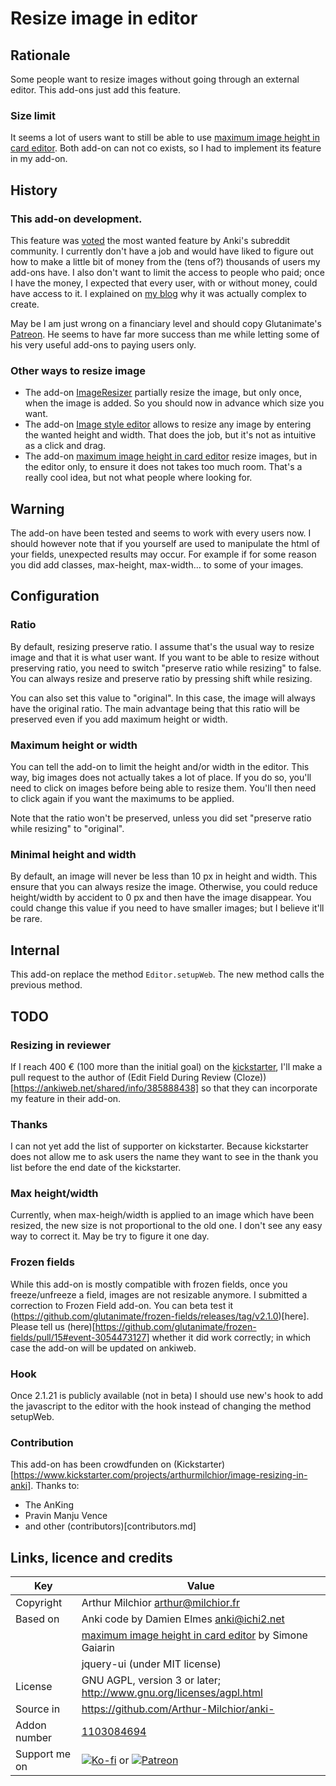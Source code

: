 # Resize image in editor
## Rationale
Some people want to resize images without going through an external
editor. This add-ons just add this feature.

### Size limit
It seems a lot of users want to still be able to use [maximum image height in card editor](https://ankiweb.net/shared/info/229181581). Both add-on can not co exists, so I had to implement its feature in my add-on. 

## History
### This add-on development.
This feature was [voted](https://www.reddit.com/r/Anki/comments/ex8h23/unofficial_feature_voting_system_february_2020/) the most wanted feature by Anki's subreddit community. I currently don't have a job and would have liked to figure out how to make a little bit of money from the (tens of?) thousands of users my add-ons have. I also don't want to limit the access to people who paid; once I have the money, I expected that every user, with or without money, could have access to it. I explained on [my blog](http://www.milchior.fr/blog_en/index.php/post/2020/02/17/How-hard-can-it-be-to-code-a-feature-to-let-users-resize-images-in-a-software) why it was actually complex to create.

May be I am just wrong on a financiary level and should copy Glutanimate's [Patreon](https://www.patreon.com/glutanimate). He seems to have far more success than me while letting some of his very useful add-ons to paying users only.

### Other ways to resize image
* The add-on
[ImageResizer](https://ankiweb.net/shared/info/1214357311) partially
resize the image, but only once, when the image is added. So you
should now in advance which size you want.
* The add-on [Image style editor](https://ankiweb.net/shared/info/1593969147) allows to resize any image by entering the wanted height and width. That does the job, but it's not as intuitive as a click and drag.
* The add-on [maximum image height in card editor](https://ankiweb.net/shared/info/229181581) resize images, but in the editor only, to ensure it does not takes too much room. That's a really cool idea, but not what people where looking for.

## Warning
The add-on have been tested and seems to work with every users now. I should however note that if you yourself are used to manipulate the html of your fields, unexpected results may occur. For example if for some reason you did add classes, max-height, max-width... to some of your images.

## Configuration
### Ratio
By default, resizing preserve ratio. I assume that's the usual way to
resize image and that it is what user want. If you want to be able to
resize without preserving ratio, you need to switch "preserve ratio
while resizing" to false. You can always resize and preserve ratio by
pressing shift while resizing. 

You can also set this value to "original". In this case, the image
will always have the original ratio. The main advantage being that
this ratio will be preserved even if you add maximum height or width.

### Maximum height or width
You can tell the add-on to limit the height and/or width in the
editor. This way, big images does not actually takes a lot of
place. If you do so, you'll need to click on images before being able
to resize them. You'll then need to click again if you want the
maximums to be applied.

Note that the ratio won't be preserved, unless you did set "preserve
ratio while resizing" to "original".

### Minimal height and width
By default, an image will never be less than 10 px in height and
width. This ensure that you can always resize the image. Otherwise,
you could reduce height/width by accident to 0 px and then have the
image disappear. You could change this value if you need to have
smaller images; but I believe it'll be rare.


## Internal
This add-on replace the method `Editor.setupWeb`. The new method calls
the previous method.

## TODO
### Resizing in reviewer
If I reach 400 € (100 more than the initial goal) on the [kickstarter](https://www.kickstarter.com/projects/arthurmilchior/image-resizing-in-anki/description), I'll make a pull request to the author of (Edit Field During Review (Cloze))[https://ankiweb.net/shared/info/385888438] so that they can incorporate my feature in their add-on.

### Thanks
I can not yet add the list of supporter on kickstarter. Because kickstarter does not allow me to ask users the name they want to see in the thank you list before the end date of the kickstarter.

### Max height/width
Currently, when max-heigh/width is applied to an image which have been resized, the new size is not proportional to the old one. I don't see any easy way to correct it. May be try to figure it one day.

### Frozen fields
While this add-on is mostly compatible with frozen fields, once you
freeze/unfreeze a field, images are not resizable anymore. I submitted
a correction to Frozen Field add-on. You can beta test it (https://github.com/glutanimate/frozen-fields/releases/tag/v2.1.0)[here]. Please tell us (here)[https://github.com/glutanimate/frozen-fields/pull/15#event-3054473127] whether it did work correctly; in which case the add-on will be updated on ankiweb.

### Hook
Once 2.1.21 is publicly available (not in beta) I should use new's hook to add the javascript to the editor with the hook instead of changing the method setupWeb.

### Contribution
This add-on has been crowdfunden on (Kickstarter)[https://www.kickstarter.com/projects/arthurmilchior/image-resizing-in-anki]. Thanks to:
* The AnKing
* Pravin Manju Vence
* and other (contributors)[contributors.md] 

## Links, licence and credits

Key         |Value
------------|-------------------------------------------------------------------
Copyright   | Arthur Milchior <arthur@milchior.fr>
Based on    | Anki code by Damien Elmes <anki@ichi2.net>
            | [maximum image height in card editor](https://ankiweb.net/shared/info/229181581) by Simone Gaiarin
            | jquery-ui (under MIT license)
License     | GNU AGPL, version 3 or later; http://www.gnu.org/licenses/agpl.html
Source in   | https://github.com/Arthur-Milchior/anki-
Addon number| [1103084694](https://ankiweb.net/shared/info/1103084694)
Support me on| [![Ko-fi](https://ko-fi.com/img/Kofi_Logo_Blue.svg)](Ko-fi.com/arthurmilchior) or [![Patreon](http://www.milchior.fr/patreon.png)](https://www.patreon.com/bePatron?u=146206)
